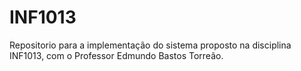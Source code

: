 # INF1013
Repositorio para a implementação do sistema proposto na disciplina INF1013, com o Professor Edmundo Bastos Torreão. 
